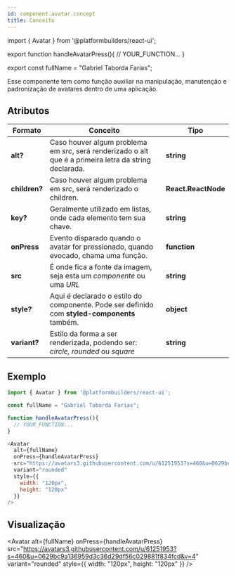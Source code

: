 ```yaml
---
id: component.avatar.concept
title: Conceito
---
```


<!-- Component declaration begin -->

import { Avatar } from '@platformbuilders/react-ui';

export function handleAvatarPress(){
  // YOUR_FUNCTION...
}

export const fullName = "Gabriel Taborda Farias";

<!-- Component declaration end -->

<!-- Documentation begin -->
Esse componente tem como função auxiliar na manipulação, manutenção e padronização de avatares dentro de uma aplicação.

## Atributos

| Formato        | Conceito      | Tipo   |
| ------|-----|-----|
| **alt?**  	| Caso houver algum problema em *src*, será renderizado o alt que é a primeira letra da string declarada. 	| **string**
| **children?**  	| Caso houver algum problema em *src*, será renderizado o children. 	| **React.ReactNode** 	|
| **key?** 	| Geralmente utilizado em listas, onde cada elemento tem sua chave. 	| **string** 	|
| **onPress** 	| Evento disparado quando o avatar for pressionado, quando evocado, chama uma função. 	| **function** 	|
| **src** 	| É onde fica a fonte da imagem, seja esta um *componente* ou uma *URL* 	| **string** 	|
| **style?** 	| Aqui é declarado o estilo do componente. Pode ser definido com **styled-components** também. 	| **object** 	|
| **variant?** 	| Estilo da forma a ser renderizada, podendo ser: *circle, rounded* ou *square* 	| **string** 	|

## Exemplo
```javascript
import { Avatar } from '@platformbuilders/react-ui';

const fullName = "Gabriel Taborda Farias";

function handleAvatarPress(){
  // YOUR_FUNCTION...
}

<Avatar
  alt={fullName}
  onPress={handleAvatarPress}
  src="https://avatars3.githubusercontent.com/u/61251953?s=460&u=0629bc9a136959d3c36d29df56c029881f834fcd&v=4"
  variant="rounded"
  style={{
    width: "120px",
    height: "120px"
  }}
/>

```

## Visualização

<Avatar
  alt={fullName}
  onPress={handleAvatarPress}
  src="https://avatars3.githubusercontent.com/u/61251953?s=460&u=0629bc9a136959d3c36d29df56c029881f834fcd&v=4"
  variant="rounded"
  style={{
    width: "120px",
    height: "120px"
  }}
/>
